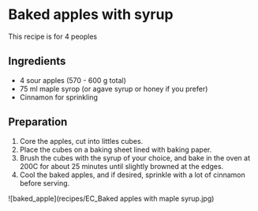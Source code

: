 # Baked apples with syrup
This recipe is for 4 peoples

## Ingredients 
- 4 sour apples (570 - 600 g total)
- 75 ml maple syrop (or agave syrup or honey if you prefer)
- Cinnamon for sprinkling

## Preparation
1. Core the apples, cut into littles cubes.
2. Place the cubes on a baking sheet lined with baking paper.
3. Brush the cubes with the syrup of your choice, and bake in the oven at 200C for about 25 minutes until slightly browned at the edges.
4. Cool the baked apples, and if desired, sprinkle with a lot of cinnamon before serving.

![baked_apple](recipes/EC_Baked apples with maple syrup.jpg)
